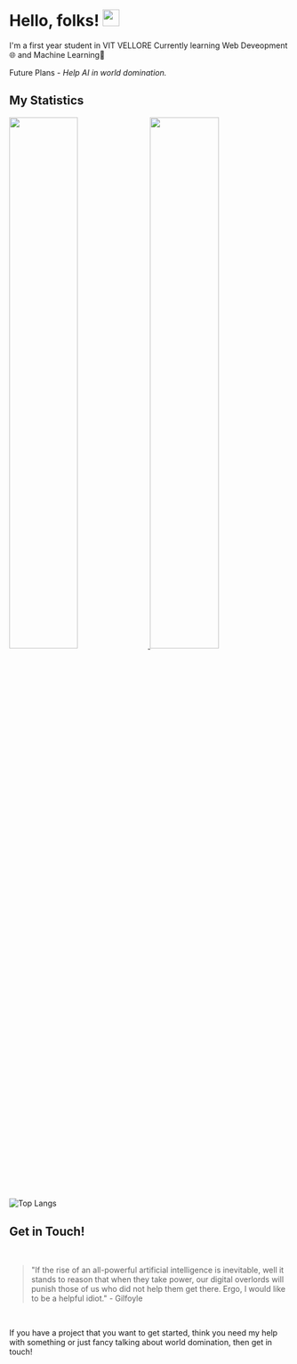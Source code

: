 # Hello, folks! <img src="https://raw.githubusercontent.com/MartinHeinz/MartinHeinz/master/wave.gif" width="30px">


<p>
 
 I'm a first year student in VIT VELLORE
 Currently learning Web Deveopment🌐 and Machine Learning🤖
 
 Future Plans - <i>Help AI in world domination.</i>
  
 

</p>


## My Statistics

 
<p align="left">
  <a href="https://github.com/SubstantialCattle5">
  <img width="49.5%" src="https://github-readme-stats.vercel.app/api?username=SubstantialCattle5&show_icons=true&theme=gotham&hide_border=true" />
    <img width="49.5%" src="https://github-readme-streak-stats.herokuapp.com/?user=SubstantialCattle5&theme=gotham&hide_border=true" />
  </a>
</p>
 
![Top Langs](https://github-readme-stats.vercel.app/api/top-langs/?username=SubstantialCattle5&layout=compact&theme=gotham&hide_border=true)



## Get in Touch!
<br>

>"If the rise of an all-powerful artificial intelligence is inevitable, well it stands to reason that when they take power, our digital overlords will punish those of us who did not help them get there. Ergo, I would like to be a helpful idiot." -  Gilfoyle
<br> 

If you have a project that you want to get started, think you need my help with something or just fancy talking about world domination, then get in touch!





 

 

 
 

